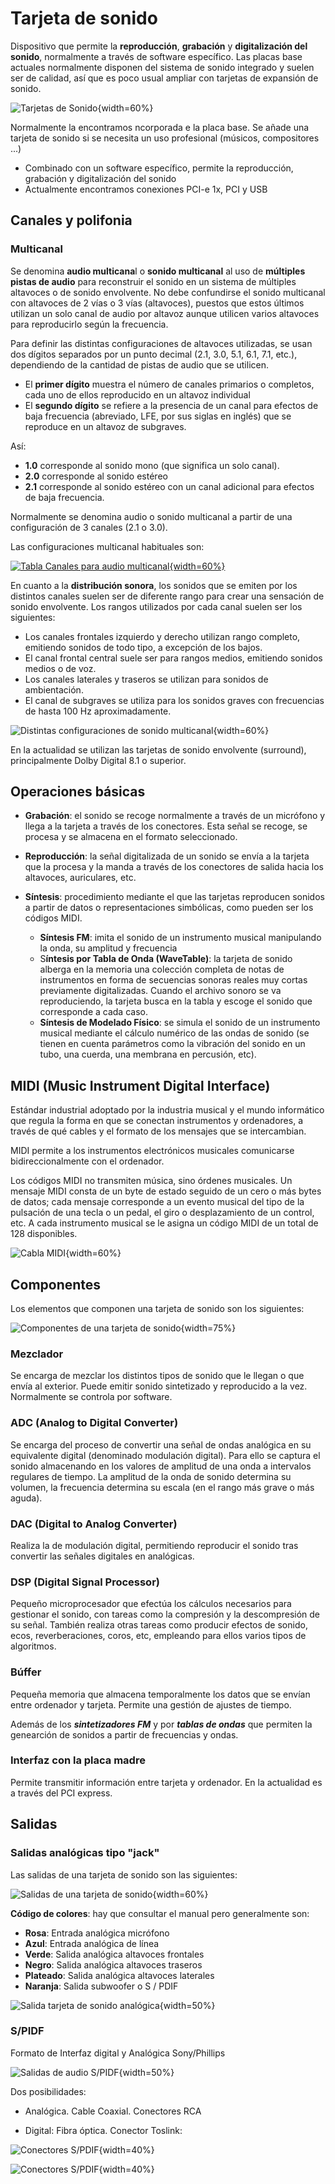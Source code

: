 <link rel="stylesheet" type="text/css" href="css/estilos.css"/>

# Tarjeta de sonido

Dispositivo que permite la **reproducción**, **grabación** y **digitalización del sonido**, normalmente a través de software específico. Las placas base actuales normalmente disponen del sistema de sonido integrado y suelen ser de calidad, así que es poco usual ampliar con tarjetas de expansión de sonido.

![Tarjetas de Sonido](imgs/TarjetasSonido.png#Width70){width=60%}

Normalmente la encontramos ncorporada e la placa base. Se añade una tarjeta de sonido si se necesita un uso profesional (músicos, compositores ...)  

- Combinado con un software específico, permite la reproducción, grabación y digitalización del sonido
- Actualmente encontramos conexiones PCI-e 1x, PCI y USB

## Canales y polifonia

### Multicanal  

Se denomina **audio multicana**l o **sonido multicanal** al uso de **múltiples pistas de audio** para reconstruir el sonido en un sistema de múltiples altavoces o de sonido envolvente. No debe confundirse el sonido multicanal con altavoces de 2 vías o 3 vías (altavoces), puestos que estos últimos utilizan un solo canal de audio por altavoz aunque utilicen varios altavoces para reproducirlo según la frecuencia.  
  
Para definir las distintas configuraciones de altavoces utilizadas, se usan dos dígitos separados por un punto decimal (2.1, 3.0, 5.1, 6.1, 7.1, etc.), dependiendo de la cantidad de pistas de audio que se utilicen.  

- El **primer dígito** muestra el número de canales primarios o completos, cada uno de ellos reproducido en un altavoz individual
- El **segundo dígito** se refiere a la presencia de un canal para efectos de baja frecuencia (abreviado, LFE, por sus siglas en inglés) que se reproduce en un altavoz de subgraves. 

Así:  

- **1.0** corresponde al sonido mono (que significa un solo canal).
- **2.0** corresponde al sonido estéreo
- **2.1** corresponde al sonido estéreo con un canal adicional para efectos de baja frecuencia.  

Normalmente se denomina audio o sonido multicanal a partir de una configuración de 3 canales (2.1 o 3.0).

Las configuraciones multicanal habituales son:  

[![Tabla Canales para audio multicanal](imgs/TablaCanalesSonido.png#Width70){width=60%}](https://es.wikipedia.org/wiki/Audio_multicanal)

En cuanto a la **distribución sonora**, los sonidos que se emiten por los distintos canales suelen ser de diferente rango para crear una sensación de sonido envolvente. Los rangos utilizados por cada canal suelen ser los siguientes:  

- Los canales frontales izquierdo y derecho utilizan rango completo, emitiendo sonidos de todo tipo, a excepción de los bajos.
- El canal frontal central suele ser para rangos medios, emitiendo sonidos medios o de voz.
- Los canales laterales y traseros se utilizan para sonidos de ambientación.
- El canal de subgraves se utiliza para los sonidos graves con frecuencias de hasta 100 Hz aproximadamente.

![Distintas configuraciones de sonido multicanal](imgs/SonidosDistribucion.png#Width70){width=60%}

En la actualidad se utilizan las tarjetas de sonido envolvente (surround), principalmente Dolby Digital 8.1 o superior.

## Operaciones básicas

- **Grabación**: el sonido se recoge normalmente a través de un micrófono y llega a la tarjeta a través de los conectores. Esta señal se recoge, se procesa y se almacena en el formato seleccionado.  
  
- **Reproducción**: la señal digitalizada de un sonido se envía a la tarjeta que la procesa y la manda a través de los conectores de salida hacia los altavoces, auriculares, etc.  
  
- **Síntesis**: procedimiento mediante el que las tarjetas reproducen sonidos a partir de datos o representaciones simbólicas, como pueden ser los códigos MIDI.

  - **Síntesis FM**: imita el sonido de un instrumento musical manipulando la onda, su amplitud y frecuencia
  - S**íntesis por Tabla de Onda (WaveTable)**: la tarjeta de sonido alberga en la memoria una colección completa de notas de instrumentos en forma de secuencias sonoras reales muy cortas previamente digitalizadas. Cuando el archivo sonoro se va reproduciendo, la tarjeta busca en la tabla y escoge el sonido que corresponde a cada caso.
  - **Síntesis de Modelado Físico**: se simula el sonido de un instrumento musical mediante el cálculo numérico de las ondas de sonido (se tienen en cuenta parámetros como la vibración del sonido en un tubo, una cuerda, una membrana en percusión, etc).  

## MIDI (Music Instrument Digital Interface)

Estándar industrial adoptado por la industria musical y el mundo informático que regula la forma en que se conectan instrumentos y ordenadores, a través de qué cables y el formato de los mensajes que se intercambian.  
  
MIDI permite a los instrumentos electrónicos musicales comunicarse bidireccionalmente con el ordenador.  
  
Los códigos MIDI no transmiten música, sino órdenes musicales. Un mensaje MIDI consta de un byte de estado seguido de un cero o más bytes de datos; cada mensaje corresponde a un evento musical del tipo de la pulsación de una tecla o un pedal, el giro o desplazamiento de un control, etc. A cada instrumento musical se le asigna un código MIDI de un total de 128 disponibles.

![Cabla MIDI](imgs/CableMIDI.png#Width70){width=60%}

## Componentes

Los elementos que componen una tarjeta de sonido son los siguientes:  

![Componentes de una tarjeta de sonido](imgs/TarjetaSonidoElementos.png#Width80){width=75%}

### Mezclador

Se encarga de mezclar los distintos tipos de sonido que le llegan o que envía al exterior. Puede emitir sonido sintetizado y reproducido a la vez. Normalmente se controla por software. 

### ADC (Analog to Digital Converter)

Se encarga del proceso de convertir una señal de ondas analógica en su equivalente digital (denominado modulación digital). Para ello se captura el sonido almacenando en los valores de amplitud de una onda a intervalos regulares de tiempo. La amplitud de la onda de sonido determina su volumen, la frecuencia determina su escala (en el rango más grave o más aguda).  

### DAC (Digital to Analog Converter)

Realiza la de modulación digital, permitiendo reproducir el sonido tras convertir las señales digitales en analógicas.  

### DSP (Digital Signal Processor)

Pequeño microprocesador que efectúa los cálculos necesarios para gestionar el sonido, con tareas como la compresión y la descompresión de su señal. También realiza otras tareas como producir efectos de sonido, ecos, reverberaciones, coros, etc, empleando para ellos varios tipos de algoritmos.  

### Búffer

Pequeña memoria que almacena temporalmente los datos que se envían entre ordenador y tarjeta. Permite una gestión de ajustes de tiempo.  

Además de los _**sintetizadores FM**_ y por _**tablas de ondas**_ que permiten la genearción de sonidos a partir de frecuencias y ondas.  

### Interfaz con la placa madre

Permite transmitir información entre tarjeta y ordenador. En la actualidad es a través del PCI express.

## Salidas

### Salidas analógicas tipo "jack"

Las salidas de una tarjeta de sonido son las siguientes:

![Salidas de una tarjeta de sonido](imgs/TarjetaSonidoSalidas.png#Width70){width=60%}

**Código de colores**: hay que consultar el manual pero generalmente son:  

- **Rosa**: Entrada analógica micrófono
- **Azul**: Entrada analógica de línea
- **Verde**: Salida analógica altavoces frontales
- **Negro**: Salida analógica altavoces traseros
- **Plateado**: Salida analógica altavoces laterales
- **Naranja**: Salida subwoofer o S / PDIF

![Salida tarjeta de sonido analógica](imgs/TarjetaSonidoSalidas2.png#Width50){width=50%}

### S/PIDF

Formato de Interfaz digital y Analógica Sony/Phillips

![Salidas de audio S/PIDF](imgs/SPIDF.png#Width50){width=50%}

Dos posibilidades:  

- Analógica. Cable Coaxial. Conectores RCA

- Digital: Fibra óptica. Conector Toslink:

![Conectores S/PDIF](imgs/SPIDF_CableAnalogico.png#Width50){width=40%} 

![Conectores S/PDIF](imgs/SPIDF_CableAnalogico2.png#Width50){width=40%}